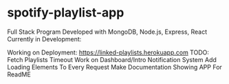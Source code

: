 # spotify-playlist-app
Full Stack Program Developed with MongoDB, Node.js, Express, React
Currently in Development:

Working on Deployment: https://linked-playlists.herokuapp.com
TODO:
Fetch Playlists Timeout
Work on Dashboard/Intro
Notification System
Add Loading Elements To Every Request
Make Documentation Showing APP For ReadME
